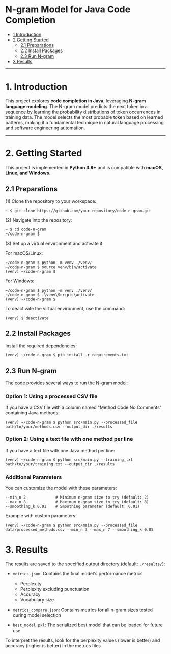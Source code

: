 # N-gram Model for Java Code Completion

* [1 Introduction](#1-introduction)  
* [2 Getting Started](#2-getting-started)  
  * [2.1 Preparations](#21-preparations)  
  * [2.2 Install Packages](#22-install-packages)  
  * [2.3 Run N-gram](#23-run-n-gram)  
* [3 Results](#3-results)  

---

# **1. Introduction**  
This project explores **code completion in Java**, leveraging **N-gram language modeling**. The N-gram model predicts the next token in a sequence by learning the probability distributions of token occurrences in training data. The model selects the most probable token based on learned patterns, making it a fundamental technique in natural language processing and software engineering automation.

---

# **2. Getting Started**  

This project is implemented in **Python 3.9+** and is compatible with **macOS, Linux, and Windows**.  

## **2.1 Preparations**  

(1) Clone the repository to your workspace:  
```shell
~ $ git clone https://github.com/your-repository/code-n-gram.git
```

(2) Navigate into the repository:
```shell
~ $ cd code-n-gram
~/code-n-gram $
```

(3) Set up a virtual environment and activate it:

For macOS/Linux:
```shell
~/code-n-gram $ python -m venv ./venv/
~/code-n-gram $ source venv/bin/activate
(venv) ~/code-n-gram $ 
```

For Windows:
```shell
~/code-n-gram $ python -m venv ./venv/
~/code-n-gram $ .\venv\Scripts\activate
(venv) ~/code-n-gram $ 
```

To deactivate the virtual environment, use the command:
```shell
(venv) $ deactivate
```

## **2.2 Install Packages**

Install the required dependencies:
```shell
(venv) ~/code-n-gram $ pip install -r requirements.txt
```

## **2.3 Run N-gram**

The code provides several ways to run the N-gram model:

### Option 1: Using a processed CSV file

If you have a CSV file with a column named "Method Code No Comments" containing Java methods:
```shell
(venv) ~/code-n-gram $ python src/main.py --processed_file path/to/your/methods.csv --output_dir ./results
```

### Option 2: Using a text file with one method per line

If you have a text file with one Java method per line:
```shell
(venv) ~/code-n-gram $ python src/main.py --training_txt path/to/your/training.txt --output_dir ./results
```

### Additional Parameters

You can customize the model with these parameters:
```shell
--min_n 2             # Minimum n-gram size to try (default: 2)
--max_n 8             # Maximum n-gram size to try (default: 8)
--smoothing_k 0.01    # Smoothing parameter (default: 0.01)
```

Example with custom parameters:
```shell
(venv) ~/code-n-gram $ python src/main.py --processed_file data/processed_methods.csv --min_n 3 --max_n 7 --smoothing_k 0.05
```

# **3. Results**  

The results are saved to the specified output directory (default: `./results/`):

- `metrics.json`: Contains the final model's performance metrics
  - Perplexity
  - Perplexity excluding punctuation
  - Accuracy
  - Vocabulary size

- `metrics_compare.json`: Contains metrics for all n-gram sizes tested during model selection

- `best_model.pkl`: The serialized best model that can be loaded for future use

To interpret the results, look for the perplexity values (lower is better) and accuracy (higher is better) in the metrics files.
